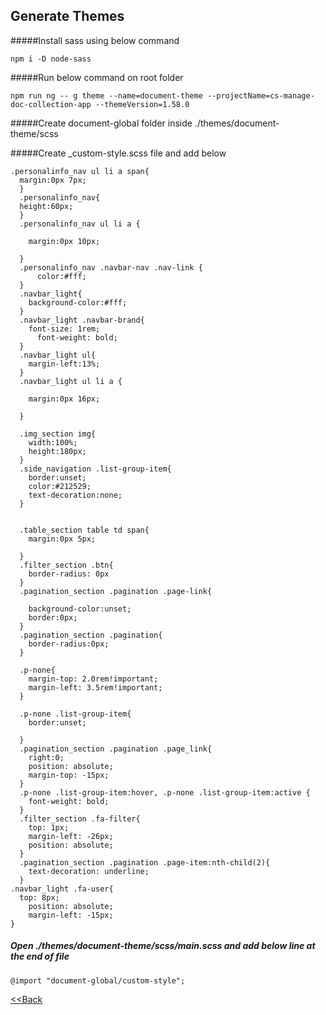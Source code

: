 ## Generate Themes

#####Install sass using below command
````
npm i -D node-sass
````
#####Run below command on root folder
````
npm run ng -- g theme --name=document-theme --projectName=cs-manage-doc-collection-app --themeVersion=1.58.0
````
#####Create document-global folder inside ./themes/document-theme/scss

#####Create _custom-style.scss file and add below 
```
.personalinfo_nav ul li a span{
  margin:0px 7px;
  }
  .personalinfo_nav{
  height:60px;
  }
  .personalinfo_nav ul li a {

    margin:0px 10px;

  }
  .personalinfo_nav .navbar-nav .nav-link {
      color:#fff;
  }
  .navbar_light{
    background-color:#fff;
  }
  .navbar_light .navbar-brand{
    font-size: 1rem;
      font-weight: bold;
  }
  .navbar_light ul{
    margin-left:13%;
  }
  .navbar_light ul li a {

    margin:0px 16px;

  }

  .img_section img{
    width:100%;
    height:180px;
  }
  .side_navigation .list-group-item{
    border:unset;
    color:#212529;
    text-decoration:none;
  }


  .table_section table td span{
    margin:0px 5px;

  }
  .filter_section .btn{
    border-radius: 0px
  }
  .pagination_section .pagination .page-link{

    background-color:unset;
    border:0px;
  }
  .pagination_section .pagination{
    border-radius:0px;
  }

  .p-none{
    margin-top: 2.0rem!important;
    margin-left: 3.5rem!important;
  }

  .p-none .list-group-item{
    border:unset;
    
  }
  .pagination_section .pagination .page_link{
    right:0;
    position: absolute;
    margin-top: -15px;
  }
  .p-none .list-group-item:hover, .p-none .list-group-item:active {
    font-weight: bold;
  }
  .filter_section .fa-filter{
    top: 1px;
    margin-left: -26px;
    position: absolute;
  }
  .pagination_section .pagination .page-item:nth-child(2){
    text-decoration: underline;
  }
.navbar_light .fa-user{
  top: 8px;
    position: absolute;
    margin-left: -15px;
}

```
##### Open ./themes/document-theme/scss/main.scss and add below line at the end of file
````
@import "document-global/custom-style";
````
 
[<<Back](../README.md)
